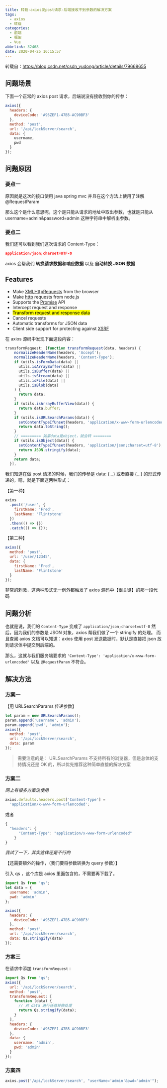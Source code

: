 ```yaml
---
title: 转载-axios发post请求-后端接收不到参数的解决方案
tags:
  - axios
  - 转载
categories:
  - 前端
  - 框架
  - Vue
abbrlink: 32468
date: 2020-04-25 16:15:57
---
```


转载自：https://blog.csdn.net/csdn_yudong/article/details/79668655

<!-- more -->

## 问题场景

下面一个正常的 axios post 请求，后端说没有接收到你的传参：

```js
axios({
  headers: {
    deviceCode: 'A95ZEF1-47B5-AC90BF3'
  },
  method: 'post',
  url: '/api/lockServer/search',
  data: {
    username,
    pwd
  }
});
```

## 问题原因

### 要点一

原因就是这次的接口使用 java spring mvc
并且在这个方法上使用了注解 @RequestParam

那么这个是什么意思呢，这个是只能从请求的地址中取出参数，也就是只能从 username=admin&password=admin 这种字符串中解析出参数。

### 要点二

我们还可以看到我们这次请求的 Content-Type：

```json
application/json;charset=UTF-8
```

axios 会帮我们 **转换请求数据和响应数据** 以及 **自动转换 JSON 数据**

## Features

- Make [XMLHttpRequests](https://developer.mozilla.org/en-US/docs/Web/API/XMLHttpRequest) from the browser
- Make [http](http://nodejs.org/api/http.html) requests from node.js
- Supports the [Promise](https://developer.mozilla.org/en-US/docs/Web/JavaScript/Reference/Global_Objects/Promise) API
- Intercept request and response
- <mark>Transform request and response data</mark>
- Cancel requests
- Automatic transforms for JSON data
- Client side support for protecting against [XSRF](http://en.wikipedia.org/wiki/Cross-site_request_forgery)

在 axios 源码中发现下面这段内容：

```js
transformRequest: [function transformRequest(data, headers) {
    normalizeHeaderName(headers, 'Accept');
    normalizeHeaderName(headers, 'Content-Type');
    if (utils.isFormData(data) ||
      utils.isArrayBuffer(data) ||
      utils.isBuffer(data) ||
      utils.isStream(data) ||
      utils.isFile(data) ||
      utils.isBlob(data)
    ) {
      return data;
    }
    if (utils.isArrayBufferView(data)) {
      return data.buffer;
    }
    if (utils.isURLSearchParams(data)) {
      setContentTypeIfUnset(headers, 'application/x-www-form-urlencoded;charset=utf-8');
      return data.toString();
    }
    // ========= 如果data是object，就会转 ========
    if (utils.isObject(data)) {
      setContentTypeIfUnset(headers, 'application/json;charset=utf-8');
      return JSON.stringify(data);
    }
    return data;
  }],
```

我们知道在做 post 请求的时候，我们的传参是 data: {...} 或者直接 {...} 的形式传递的，嗯，就是下面这两种形式：

【第一种】

```js
axios
  .post('/user', {
    firstName: 'Fred',
    lastName: 'Flintstone'
  })
  .then(() => {})
  .catch(() => {});
```

【第二种】

```js
axios({
  method: 'post',
  url: '/user/12345',
  data: {
    firstName: 'Fred',
    lastName: 'Flintstone'
  }
});
```

非常的刺激，这两种形式无一例外都触发了 axios 源码中【很关键】的那一段代码

## 问题分析

也就是说，我们的 `Content-Type` 变成了 `application/json;charset=utf-8`
然后，因为我们的参数是 JSON 对象，axios 帮我们做了一个 stringify 的处理。
而且查阅 axios 文档可以知道：axios 使用 post 发送数据时，默认是直接把 json 放到请求体中提交到后端的。

那么，这就与我们服务端要求的 `'Content-Type': 'application/x-www-form-urlencoded'` 以及 `@RequestParam` 不符合。

## 解决方法

### 方案一

【用 URLSearchParams 传递参数】

```js
let param = new URLSearchParams();
param.append('username', 'admin');
param.append('pwd', 'admin');
axios({
  method: 'post',
  url: '/api/lockServer/search',
  data: param
});
```

> 需要注意的是： URLSearchParams 不支持所有的浏览器，但是总体的支持情况还是 OK 的，所以优先推荐这种简单直接的解决方案

### 方案二

_网上有很多方案说使用_

```js
axios.defaults.headers.post['Content-Type'] =
  'application/x-www-form-urlencoded';
```

或者

```js
{
  "headers": {
      "Content-Type": "application/x-www-form-urlencoded"
    }
}
```

_我试了一下，其实这样还是不行的_

【还需要额外的操作，（我们要将参数转换为 query 参数）】

引入 qs ，这个库是 axios 里面包含的，不需要再下载了。

```js
import Qs from 'qs';
let data = {
  username: 'admin',
  pwd: 'admin'
};

axios({
  headers: {
    deviceCode: 'A95ZEF1-47B5-AC90BF3'
  },
  method: 'post',
  url: '/api/lockServer/search',
  data: Qs.stringify(data)
});
```

### 方案三

在请求中添加 `transformRequest` :

```js
import Qs from 'qs';
axios({
  url: '/api/lockServer/search',
  method: 'post',
  transformRequest: [
    function (data) {
      // 对 data 进行任意转换处理
      return Qs.stringify(data);
    }
  ],
  headers: {
    deviceCode: 'A95ZEF1-47B5-AC90BF3'
  },
  data: {
    username: 'admin',
    pwd: 'admin'
  }
});
```

### 方案四

```js
axios.post('/api/lockServer/search', "userName='admin'&pwd='admin'");
```
